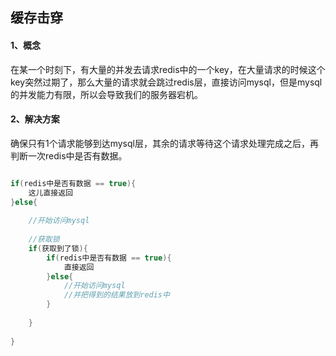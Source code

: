 ## 缓存击穿



#### 1、概念

在某一个时刻下，有大量的并发去请求redis中的一个key，在大量请求的时候这个key突然过期了，那么大量的请求就会跳过redis层，直接访问mysql，但是mysql的并发能力有限，所以会导致我们的服务器宕机。





#### 2、解决方案

确保只有1个请求能够到达mysql层，其余的请求等待这个请求处理完成之后，再判断一次redis中是否有数据。

```java

if(redis中是否有数据 == true){
    这儿直接返回
}else{
    
    //开始访问mysql
    
    //获取锁
    if(获取到了锁){
        if(redis中是否有数据 == true){
            直接返回
        }else{
            //开始访问mysql
            //并把得到的结果放到redis中
        }
        
    }
    
}


```

